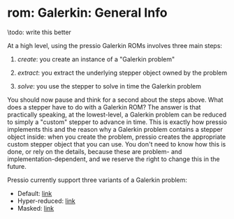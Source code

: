 
# rom: Galerkin: General Info

\todo: write this better


At a high level, using the pressio Galerkin ROMs involves three main steps:

1. *create*: you create an instance of a "Galerkin problem"

2. *extract*: you extract the underlying stepper object owned by the problem

3. *solve*: you use the stepper to solve in time the Galerkin problem


You should now pause and think for a second about the steps above.
What does a stepper have to do with a Galerkin ROM?
The answer is that practically speaking, at the lowest-level,
a Galerkin problem can be reduced to simply a "custom" stepper to advance in time.
This is exactly how pressio implements this and the reason why a Galerkin
problem contains a stepper object inside: when you create the
problem, pressio creates the appropriate custom stepper
object that you can use. You don't need to know how this is done,
or rely on the details, because these are problem- and implementation-dependent,
and we reserve the right to change this in the future.


Pressio currently support three variants of a Galerkin problem:

- Default: [link](md_pages_components_rom_galerkin_default.html)
- Hyper-reduced: [link](md_pages_components_rom_galerkin_hypred.html)
- Masked: [link](md_pages_components_rom_galerkin_masked.html)
